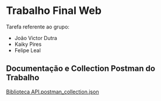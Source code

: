 # Trabalho Final Web

Tarefa referente ao grupo: 

- João Victor Dutra 
- Kaiky Pires
- Felipe Leal

## Documentação e Collection Postman do Trabalho 
[Biblioteca API.postman_collection.json](https://github.com/user-attachments/files/19019707/Biblioteca.API.postman_collection.json)
